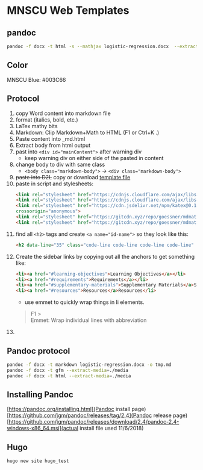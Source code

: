 # MNSCU Web Templates

## pandoc
```bash
pandoc -f docx -t html -s --mathjax logistic-regression.docx  --extract-media=./images -o logistic-recression-mathjax.html
```
## Color

MNSCU Blue: #003C66

## Protocol

1. copy Word content into markdown file
1. format (italics, bold, etc.) 
1. LaTex mathy bits
1. Markdown: Clip Markdown+Math to HTML (F1 or Ctrl+K .)
1. Paste content into _md.html
1. Extract body from html output
1. past into `<div id="mainContent">` after warning div
    - keep warning div on either side of the pasted in content
1. change body to div with same class
    - `<body class="markdown-body">` &rarr; `<div class="markdown-body">`
1. ~~paste into D2L~~ copy or download [template file](includes/metroTemplate.html)
1. paste in script and stylesheets:
    ```html
    <link rel="stylesheet" href="https://cdnjs.cloudflare.com/ajax/libs/github-markdown-css/2.4.1/github-markdown.min.css">
    <link rel="stylesheet" href="https://cdnjs.cloudflare.com/ajax/libs/highlight.js/9.11.0/styles/default.min.css">
    <link rel="stylesheet" href="https://cdn.jsdelivr.net/npm/katex@0.10.0-rc.1/dist/katex.min.css" integrity="sha384-D+9gmBxUQogRLqvARvNLmA9hS2x//eK1FhVb9PiU86gmcrBrJAQT8okdJ4LMp2uv"
    crossorigin="anonymous">
    <link rel="stylesheet" href="https://gitcdn.xyz/repo/goessner/mdmath/master/css/texmath.css">
    <link rel="stylesheet" href="https://gitcdn.xyz/repo/goessner/mdmath/master/css/vscode-texmath.css">
    ```
1. find all `<h2>` tags and create `<a name="id-name">` so they look like this:
    ```html
    <h2 data-line="35" class="code-line code-line code-line code-line" id="resources"><a name="resources"></a>Resources</h2>
    ```
1. Create the sidebar links by copying out all the anchors to get something like:
    ```html
    <li><a href="#learning-objectives">Learning Objectives</a></li>
    <li><a href="#requirements">Requirements</a></li>
    <li><a href="#supplementary-materials">Supplementary Materials</a>Supplementary Materials</li>
    <li><a href="#resources">Resources</a>Resources</li>
    ```
    - use emmet to quickly wrap things in li elements. 
    > F1 >  
    > Emmet: Wrap individual lines with abbreviation
1. 


## Pandoc protocol 

```bash
pandoc -f docx -t markdown logistic-regression.docx -o tmp.md
pandoc -f docx -t gfm --extract-media=./media 
pandoc -f docx -t html --extract-media=./media 
```



## Installing Pandoc

[https://pandoc.org/installing.html](Pandoc install page)
[https://github.com/jgm/pandoc/releases/tag/2.4](Pandoc release page)
[https://github.com/jgm/pandoc/releases/download/2.4/pandoc-2.4-windows-x86_64.msi](actual install file used 11/6/2018)

## Hugo

```bash
hugo new site hugo_test
```

